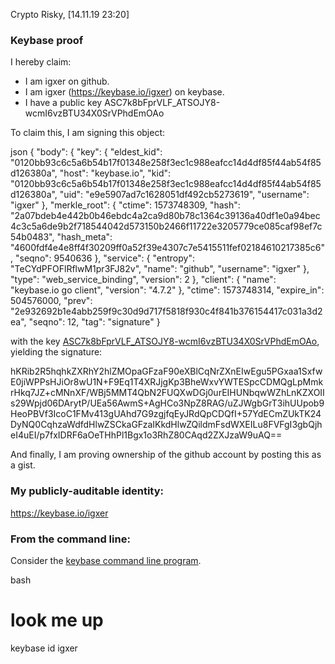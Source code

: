 Crypto Risky, [14.11.19 23:20]
### Keybase proof

I hereby claim:

  * I am igxer on github.
  * I am igxer (https://keybase.io/igxer) on keybase.
  * I have a public key ASC7k8bFprVLF_ATSOJY8-wcmI6vzBTU34X0SrVPhdEmOAo

To claim this, I am signing this object:

json
{
  "body": {
    "key": {
      "eldest_kid": "0120bb93c6c5a6b54b17f01348e258f3ec1c988eafcc14d4df85f44ab54f85d126380a",
      "host": "keybase.io",
      "kid": "0120bb93c6c5a6b54b17f01348e258f3ec1c988eafcc14d4df85f44ab54f85d126380a",
      "uid": "e9e5907ad7c1628051df492cb5273619",
      "username": "igxer"
    },
    "merkle_root": {
      "ctime": 1573748309,
      "hash": "2a07bdeb4e442b0b46ebdc4a2ca9d80b78c1364c39136a40df1e0a94bec4c3c5a6de9b2f718544042d573150b2466f11722e3205779ce085caf98ef7c54b0483",
      "hash_meta": "4600fdf4e4e8ff4f30209ff0a52f39e4307c7e5415511fef02184610217385c6",
      "seqno": 9540636
    },
    "service": {
      "entropy": "TeCYdPFOFlRflwM1pr3FJ82v",
      "name": "github",
      "username": "igxer"
    },
    "type": "web_service_binding",
    "version": 2
  },
  "client": {
    "name": "keybase.io go client",
    "version": "4.7.2"
  },
  "ctime": 1573748314,
  "expire_in": 504576000,
  "prev": "2e932692b1e4abb259f9c30d9d717f5818f930c4f841b376154417c031a3d2ea",
  "seqno": 12,
  "tag": "signature"
}


with the key [ASC7k8bFprVLF_ATSOJY8-wcmI6vzBTU34X0SrVPhdEmOAo](https://keybase.io/igxer), yielding the signature:


hKRib2R5hqhkZXRhY2hlZMOpaGFzaF90eXBlCqNrZXnEIwEgu5PGxaa1SxfwE0jiWPPsHJiOr8wU1N+F9Eq1T4XRJjgKp3BheWxvYWTESpcCDMQgLpMmkrHkq7JZ+cMNnXF/WBj5MMT4QbN2FUQXwDGj0urEIHUNbqwWZhLnKZXOIIs29Wpjd06DArytP/UEa56AwmS+AgHCo3NpZ8RAG/uZJWgbGrT3ihUUpob9HeoPBVf3IcoC1FMv413gUAhd7G9zgjfqEyJRdQpCDQfI+57YdECmZUkTK24DyNQ0CqhzaWdfdHlwZSCkaGFzaIKkdHlwZQildmFsdWXEILu8FVFgI3gbQjheI4uEI/p7fxIDRF6aOeTHhPl1Bgx1o3RhZ80CAqd2ZXJzaW9uAQ==



And finally, I am proving ownership of the github account by posting this as a gist.

### My publicly-auditable identity:

https://keybase.io/igxer

### From the command line:

Consider the [keybase command line program](https://keybase.io/download).

bash
# look me up
keybase id igxer
